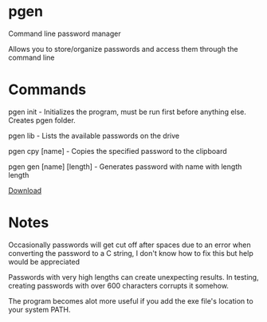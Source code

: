 # pgen
Command line password manager

Allows you to store/organize passwords and access them through the command line

# Commands

pgen init - Initializes the program, must be run first before anything else. Creates pgen folder. 

pgen lib - Lists the available passwords on the drive

pgen cpy [name] - Copies the specified password to the clipboard

pgen gen [name] [length] - Generates password with name with length length

[Download](http://www.mediafire.com/file/me88yyzm17nyvf1/pgen.exe/file)

# Notes

Occasionally passwords will get cut off after spaces due to an error when converting the password to a C string, I don't know how to fix this but help would be appreciated

Passwords with very high lengths can create unexpecting results. In testing, creating passwords with over 600 characters corrupts it somehow. 

The program becomes alot more useful if you add the exe file's location to your system PATH. 
